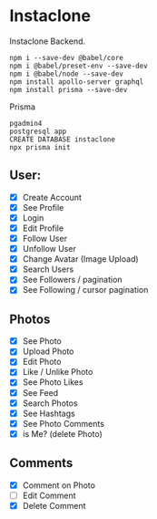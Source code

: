 # Instaclone

Instaclone Backend.

```
npm i --save-dev @babel/core
npm i @babel/preset-env --save-dev
npm i @babel/node --save-dev
npm install apollo-server graphql
npm install prisma --save-dev 
```

Prisma
```
pgadmin4
postgresql app
CREATE DATABASE instaclone
npx prisma init
```

## User:

- [x] Create Account
- [x] See Profile
- [x] Login
- [x] Edit Profile
- [x] Follow User
- [x] Unfollow User
- [x] Change Avatar (Image Upload)
- [x] Search Users
- [x] See Followers / pagination
- [x] See Following / cursor pagination

## Photos

- [x] See Photo
- [x] Upload Photo
- [x] Edit Photo
- [x] Like / Unlike Photo
- [x] See Photo Likes
- [x] See Feed
- [x] Search Photos
- [x] See Hashtags
- [x] See Photo Comments
- [x] is Me? (delete Photo)

## Comments

- [x] Comment on Photo
- [ ] Edit Comment
- [x] Delete Comment
